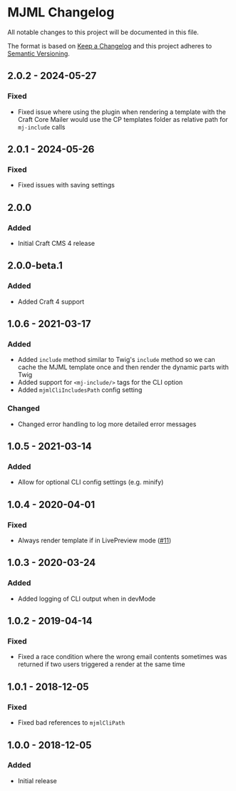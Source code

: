 # MJML Changelog

All notable changes to this project will be documented in this file.

The format is based on [Keep a Changelog](http://keepachangelog.com/) and this project adheres to [Semantic Versioning](http://semver.org/).

## 2.0.2 - 2024-05-27
### Fixed
- Fixed issue where using the plugin when rendering a template with the Craft Core Mailer would use the CP templates folder as relative path for `mj-include` calls

## 2.0.1 - 2024-05-26
### Fixed
- Fixed issues with saving settings

## 2.0.0
### Added
- Initial Craft CMS 4 release

## 2.0.0-beta.1
### Added
- Added Craft 4 support

## 1.0.6 - 2021-03-17
### Added
- Added `include` method similar to Twig's `include` method so we can cache the MJML template once and then render the dynamic parts with Twig
- Added support for `<mj-include/>` tags for the CLI option
- Added `mjmlCliIncludesPath` config setting

### Changed
- Changed error handling to log more detailed error messages

## 1.0.5 - 2021-03-14
### Added
- Allow for optional CLI config settings (e.g. minify)

## 1.0.4 - 2020-04-01
### Fixed
- Always render template if in LivePreview mode ([#11](https://github.com/superbigco/craft-mjml/pull/11))

## 1.0.3 - 2020-03-24
### Added
- Added logging of CLI output when in devMode

## 1.0.2 - 2019-04-14
### Fixed
- Fixed a race condition where the wrong email contents sometimes was returned if two users triggered a render at the same time

## 1.0.1 - 2018-12-05
### Fixed
- Fixed bad references to `mjmlCliPath`

## 1.0.0 - 2018-12-05
### Added
- Initial release
